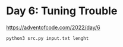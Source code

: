 # Day 6: Tuning Trouble
https://adventofcode.com/2022/day/6

```
python3 src.py input.txt lenght
```